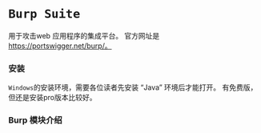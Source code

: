 # `Burp Suite`
<!-- @author DHJT 2018-11-21 -->
用于攻击web 应用程序的集成平台。
官方网址是 https://portswigger.net/burp/。

### 安装
`Windows`的安装环境，需要各位读者先安装 “Java” 环境后才能打开。
有免费版，但还是安装pro版本比较好。

### Burp 模块介绍